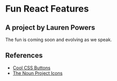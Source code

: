 # Fun React Features

## A project by Lauren Powers

The fun is coming soon and evolving as we speak.

## References

- [Cool CSS Buttons](https://getcssscan.com/css-buttons-examples)
- [The Noun Project Icons](https://thenounproject.com/)

